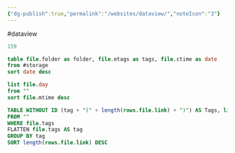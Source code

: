 ```yaml
---
{"dg-publish":true,"permalink":"/websites/dataview/","noteIcon":"3"}
---
```


#dataview

```js title:"get the note number in a line"
159

```

```sql title:"select from specific tag and display folder, tags, date"
table file.folder as folder, file.etags as tags, file.ctime as date
from #storage
sort date desc

```

```sql title:"list modify days and files"
list file.day
from ""
sort file.mtime desc
```


```sql title:"one tag a row, sort by tag"
TABLE WITHOUT ID (tag + "(" + length(rows.file.link) + ")") AS Tags, link(sort(rows.file.name)) AS Files
FROM ""
WHERE file.tags 
FLATTEN file.tags AS tag 
GROUP BY tag
SORT length(rows.file.link) DESC
```